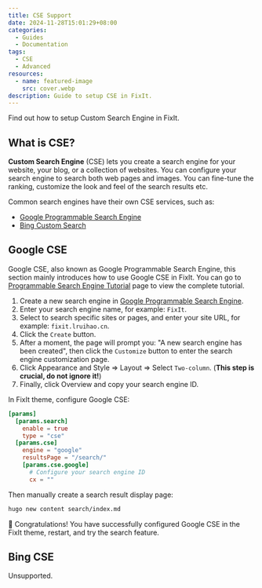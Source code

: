 ```yaml
--- 
title: CSE Support
date: 2024-11-28T15:01:29+08:00
categories:
  - Guides
  - Documentation
tags: 
  - CSE
  - Advanced
resources:
  - name: featured-image
    src: cover.webp
description: Guide to setup CSE in FixIt.
---
```


Find out how to setup Custom Search Engine in FixIt.

<!--more-->

## What is CSE?

**Custom Search Engine** (CSE) lets you create a search engine for your website, your blog, or a collection of websites. You can configure your search engine to search both web pages and images. You can fine-tune the ranking, customize the look and feel of the search results etc.

Common search engines have their own CSE services, such as:

- [Google Programmable Search Engine][google-cse]
- [Bing Custom Search][bing-cse]

## Google CSE

Google CSE, also known as Google Programmable Search Engine, this section mainly introduces how to use Google CSE in FixIt. You can go to [Programmable Search Engine Tutorial][google-cse-tutorial] page to view the complete tutorial.

1. Create a new search engine in [Google Programmable Search Engine][google-cse].
2. Enter your search engine name, for example: `FixIt`.
3. Select to search specific sites or pages, and enter your site URL, for example: `fixit.lruihao.cn`.
4. Click the `Create` button.
5. After a moment, the page will prompt you: "A new search engine has been created", then click the `Customize` button to enter the search engine customization page.
6. Click Appearance and Style => Layout => Select `Two-column`. (**This step is crucial, do not ignore it!**)
7. Finally, click Overview and copy your search engine ID.

In FixIt theme, configure Google CSE:

```toml
[params]
  [params.search]
    enable = true
    type = "cse"
  [params.cse]
    engine = "google"
    resultsPage = "/search/"
    [params.cse.google]
      # Configure your search engine ID
      cx = ""
```

Then manually create a search result display page:

```bash
hugo new content search/index.md
```

🎉 Congratulations! You have successfully configured Google CSE in the FixIt theme, restart, and try the search feature.

## Bing CSE

Unsupported.

<!-- link reference definition -->
[google-cse]: https://programmablesearchengine.google.com/
[bing-cse]: https://www.customsearch.ai/
[google-cse-tutorial]: https://programmablesearchengine.google.com/about/
